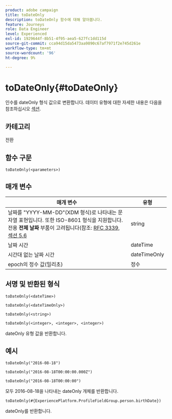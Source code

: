 ```yaml
---
product: adobe campaign
title: toDateOnly
description: toDateOnly 함수에 대해 알아봅니다.
feature: Journeys
role: Data Engineer
level: Experienced
exl-id: 1929644f-8b51-4f95-aea5-627fc1dd115d
source-git-commit: cca94d15da5473aa9890c67af7971f2e745d261e
workflow-type: tm+mt
source-wordcount: '96'
ht-degree: 9%

---
```


# toDateOnly{#toDateOnly}

인수를 dateOnly 형식 값으로 변환합니다. 데이터 유형에 대한 자세한 내용은 다음을 참조하십시오 [섹션](../expression/data-types.md).

## 카테고리

전환

## 함수 구문

`toDateOnly(<parameters>)`

## 매개 변수

| 매개 변수 | 유형 |
|-----------|------------------|
| 날짜를 &quot;YYYY-MM-DD&quot;(XDM 형식)로 나타내는 문자열 표현입니다. 또한 ISO-8601 형식을 지원합니다. 전용 **전체 날짜** 부품이 고려됩니다(참조: [RFC 3339, 섹션 5.6](https://www.rfc-editor.org/rfc/rfc3339#section-5.6) | string |
| 날짜 시간 | dateTime |
| 시간대 없는 날짜 시간 | dateTimeOnly |
| epoch의 정수 값(밀리초) | 정수 |

## 서명 및 반환된 형식

`toDateOnly(<dateTime>)`

`toDateOnly(<dateTimeOnly>)`

`toDateOnly(<string>)`

`toDateOnly(<integer>, <integer>, <integer>)`

dateOnly 유형 값을 반환합니다.

## 예시

`toDateOnly("2016-08-18")`

`toDateOnly("2016-08-18T00:00:00.000Z")`

`toDateOnly("2016-08-18T00:00:00")`

모두 2016-08-18을 나타내는 dateOnly 개체를 반환합니다.

`toDateOnly(#{ExperiencePlatform.ProfileFieldGroup.person.birthDate})`

dateOnly를 반환합니다.
